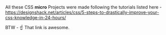 All these CSS **micro** Projects were made following the tutorials listed here -  
https://designshack.net/articles/css/5-steps-to-drastically-improve-your-css-knowledge-in-24-hours/

BTW - :point_up: That link is awesome.
